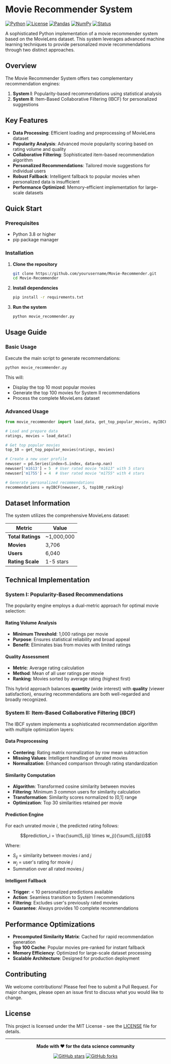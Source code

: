 # Movie Recommender System

[![Python](https://img.shields.io/badge/Python-3.8+-blue.svg)](https://www.python.org/downloads/)
[![License](https://img.shields.io/badge/License-MIT-green.svg)](LICENSE)
[![Pandas](https://img.shields.io/badge/Pandas-1.5+-orange.svg)](https://pandas.pydata.org/)
[![NumPy](https://img.shields.io/badge/NumPy-1.21+-red.svg)](https://numpy.org/)
[![Status](https://img.shields.io/badge/Status-Production%20Ready-brightgreen.svg)](https://github.com/yourusername/Movie-Recommender)

A sophisticated Python implementation of a movie recommender system based on the MovieLens dataset. This system leverages advanced machine learning techniques to provide personalized movie recommendations through two distinct approaches.

## Overview

The Movie Recommender System offers two complementary recommendation engines:

1. **System I**: Popularity-based recommendations using statistical analysis
2. **System II**: Item-Based Collaborative Filtering (IBCF) for personalized suggestions

## Key Features

- **Data Processing**: Efficient loading and preprocessing of MovieLens dataset
- **Popularity Analysis**: Advanced movie popularity scoring based on rating volume and quality
- **Collaborative Filtering**: Sophisticated item-based recommendation algorithm
- **Personalized Recommendations**: Tailored movie suggestions for individual users
- **Robust Fallback**: Intelligent fallback to popular movies when personalized data is insufficient
- **Performance Optimized**: Memory-efficient implementation for large-scale datasets

## Quick Start

### Prerequisites

- Python 3.8 or higher
- pip package manager

### Installation

1. **Clone the repository**
   ```bash
   git clone https://github.com/yourusername/Movie-Recommender.git
   cd Movie-Recommender
   ```

2. **Install dependencies**
   ```bash
   pip install -r requirements.txt
   ```

3. **Run the system**
   ```bash
   python movie_recommender.py
   ```

## Usage Guide

### Basic Usage

Execute the main script to generate recommendations:

```bash
python movie_recommender.py
```

This will:
- Display the top 10 most popular movies
- Generate the top 100 movies for System II recommendations
- Process the complete MovieLens dataset

### Advanced Usage

```python
from movie_recommender import load_data, get_top_popular_movies, myIBCF

# Load and prepare data
ratings, movies = load_data()

# Get top popular movies
top_10 = get_top_popular_movies(ratings, movies)

# Create a new user profile
newuser = pd.Series(index=S.index, data=np.nan)
newuser['m1613'] = 5  # User rated movie "m1613" with 5 stars
newuser['m1755'] = 4  # User rated movie "m1755" with 4 stars

# Generate personalized recommendations
recommendations = myIBCF(newuser, S, top100_ranking)
```

## Dataset Information

The system utilizes the comprehensive MovieLens dataset:

| Metric | Value |
|--------|-------|
| **Total Ratings** | ~1,000,000 |
| **Movies** | 3,706 |
| **Users** | 6,040 |
| **Rating Scale** | 1-5 stars |

## Technical Implementation

### System I: Popularity-Based Recommendations

The popularity engine employs a dual-metric approach for optimal movie selection:

#### Rating Volume Analysis
- **Minimum Threshold**: 1,000 ratings per movie
- **Purpose**: Ensures statistical reliability and broad appeal
- **Benefit**: Eliminates bias from movies with limited ratings

#### Quality Assessment
- **Metric**: Average rating calculation
- **Method**: Mean of all user ratings per movie
- **Ranking**: Movies sorted by average rating (highest first)

This hybrid approach balances **quantity** (wide interest) with **quality** (viewer satisfaction), ensuring recommendations are both well-regarded and broadly recognized.

### System II: Item-Based Collaborative Filtering (IBCF)

The IBCF system implements a sophisticated recommendation algorithm with multiple optimization layers:

#### Data Preprocessing
- **Centering**: Rating matrix normalization by row mean subtraction
- **Missing Values**: Intelligent handling of unrated movies
- **Normalization**: Enhanced comparison through rating standardization

#### Similarity Computation
- **Algorithm**: Transformed cosine similarity between movies
- **Filtering**: Minimum 3 common users for similarity calculation
- **Transformation**: Similarity scores normalized to [0,1] range
- **Optimization**: Top 30 similarities retained per movie

#### Prediction Engine
For each unrated movie *i*, the predicted rating follows:

$$prediction_i = \frac{\sum(S_{ij} \times w_j)}{\sum(S_{ij})}$$

Where:
- $S_{ij}$ = similarity between movies *i* and *j*
- $w_j$ = user's rating for movie *j*
- Summation over all rated movies *j*

#### Intelligent Fallback
- **Trigger**: < 10 personalized predictions available
- **Action**: Seamless transition to System I recommendations
- **Filtering**: Excludes user's previously rated movies
- **Guarantee**: Always provides 10 complete recommendations

## Performance Optimizations

- **Precomputed Similarity Matrix**: Cached for rapid recommendation generation
- **Top 100 Cache**: Popular movies pre-ranked for instant fallback
- **Memory Efficiency**: Optimized for large-scale dataset processing
- **Scalable Architecture**: Designed for production deployment

## Contributing

We welcome contributions! Please feel free to submit a Pull Request. For major changes, please open an issue first to discuss what you would like to change.

## License

This project is licensed under the MIT License - see the [LICENSE](LICENSE) file for details.

---

<div align="center">

**Made with ❤️ for the data science community**

[![GitHub stars](https://img.shields.io/github/stars/darinz/Movie-Recommender?style=social)](https://github.com/yourusername/Movie-Recommender)
[![GitHub forks](https://img.shields.io/github/forks/darinz/Movie-Recommender?style=social)](https://github.com/yourusername/Movie-Recommender)

</div> 